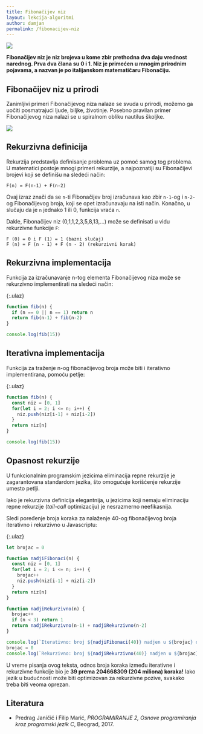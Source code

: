 ```yaml
---
title: Fibonačijev niz
layout: lekcija-algoritmi
author: damjan
permalink: /fibonacijev-niz
---
```


![](https://upload.wikimedia.org/wikipedia/commons/3/38/AureaFibonacci.jpg)

**Fibonačijev niz je niz brojeva u kome zbir prethodna dva daju vrednost narednog. Prva dva člana su 0 i 1. Niz je primećen u mnogim prirodnim pojavama, a nazvan je po italijanskom matematičaru Fibonačiju.**

## Fibonačijev niz u prirodi

Zanimljivi primeri Fibonačijevog niza nalaze se svuda u prirodi, možemo ga uočiti posmatrajući ljude, biljke, životinje. Posebno pravilan primer Fibonačijevog niza nalazi se u spiralnom obliku nautilus školjke.

![](https://upload.wikimedia.org/wikipedia/commons/thumb/0/08/NautilusCutawayLogarithmicSpiral.jpg/635px-NautilusCutawayLogarithmicSpiral.jpg)

## Rekurzivna definicija

Rekurzija predstavlja definisanje problema uz pomoć samog tog problema. U matematici postoje mnogi primeri rekurzije, a najpoznatiji su Fibonačijevi brojevi koji se definišu na sledeći način:

`F(n) = F(n-1) + F(n-2)`

Ovaj izraz znači da se `n`-ti Fibonačijev broj izračunava kao zbir `n-1`-og i `n-2`-og Fibonačijevog broja, koji se opet izračunavaju na isti način. Konačno, u slučaju da je `n` jednako 1 ili 0, funkcija vraća `n`.

Dakle, Fibonačijev niz (0,1,1,2,3,5,8,13,...) može se definisati u vidu rekurzivne funkcije `F`:

```
F (0) = 0 i F (1) = 1 (bazni slučaj)
F (n) = F (n - 1) + F (n - 2) (rekurzivni korak)
```

## Rekurzivna implementacija

Funkcija za izračunavanje n-tog elementa Fibonačijevog niza može se rekurzivno implementirati na sledeći način:

{:.ulaz}
```js
function fib(n) {
  if (n == 0 || n == 1) return n
  return fib(n-1) + fib(n-2)
}

console.log(fib(15))
```

## Iterativna implementacija

Funkcija za traženje n-og fibonačijevog broja može biti i iterativno implementirana, pomoću petlje:

{:.ulaz}
```js
function fib(n) {
  const niz = [0, 1]
  for(let i = 2; i <= n; i++) {
    niz.push(niz[i-1] + niz[i-2])
  }
  return niz[n]
}

console.log(fib(15))
```

## Opasnost rekurzije

U funkcionalnim programskim jezicima eliminacija repne rekurzije je zagarantovana standardom jezika, što omogućuje korišćenje rekurzije umesto petlji.

Iako je rekurzivna definicija elegantnija, u jezicima koji nemaju eliminaciju repne rekurzije (*tail-call* optimizaciju) je nesrazmerno neefikasnija.

Sledi poređenje broja koraka za nalaženje 40-og fibonačijevog broja iterativno i rekurzivno u Javascriptu:

{:.ulaz}
```js
let brojac = 0

function nadjiFibonaci(n) {
  const niz = [0, 1]
  for(let i = 2; i <= n; i++) {
    brojac++
    niz.push(niz[i-1] + niz[i-2])
  }
  return niz[n]
}

function nadjiRekurzivno(n) {
  brojac++
  if (n < 3) return 1
  return nadjiRekurzivno(n-1) + nadjiRekurzivno(n-2)
}

console.log(`Iterativno: broj ${nadjiFibonaci(40)} nadjen u ${brojac} operacija.`)
brojac = 0
console.log(`Rekurzivno: broj ${nadjiRekurzivno(40)} nadjen u ${brojac} operacija.`)
```

U vreme pisanja ovog teksta, odnos broja koraka između iterativne i rekurzivne funkcije bio je **39 prema 204668309 (204 miliona) koraka!** Iako jezik u budućnosti može biti optimizovan za rekurzivne pozive, svakako treba biti veoma oprezan.


## Literatura

- Predrag Janičić i Filip Marić, *PROGRAMIRANJE 2, Osnove programiranja kroz programski jezik C*, Beograd, 2017.
